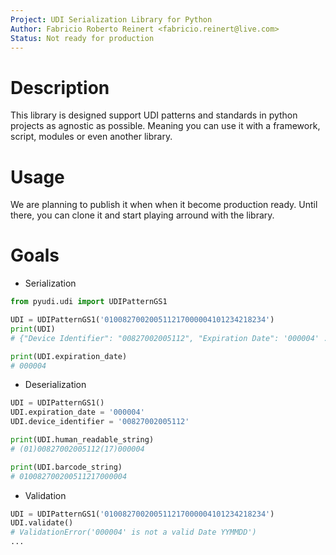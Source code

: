 ```yaml
---
Project: UDI Serialization Library for Python
Author: Fabricio Roberto Reinert <fabricio.reinert@live.com>
Status: Not ready for production
---
```


# Description

This library is designed support UDI patterns and standards in python projects as agnostic as possible. Meaning you can use it with a framework, script, modules or even another library.

# Usage

We are planning to publish it when when it become production ready. Until there, you can clone it and start playing arround with the library.

# Goals

* Serialization

```python
from pyudi.udi import UDIPatternGS1

UDI = UDIPatternGS1('010082700200511217000004101234218234')
print(UDI)
# {"Device Identifier": "00827002005112", "Expiration Date": '000004' ... }

print(UDI.expiration_date)
# 000004
```` 

* Deserialization
```py
UDI = UDIPatternGS1()
UDI.expiration_date = '000004'
UDI.device_identifier = '00827002005112'

print(UDI.human_readable_string)
# (01)00827002005112(17)000004

print(UDI.barcode_string)
# 010082700200511217000004
```

* Validation

```python
UDI = UDIPatternGS1('010082700200511217000004101234218234')
UDI.validate()
# ValidationError('000004' is not a valid Date YYMMDD')
...  
```
